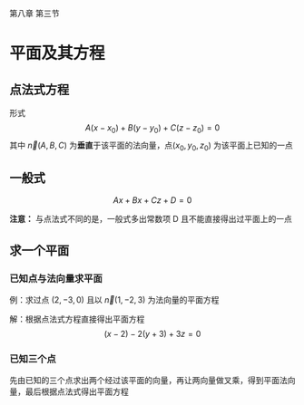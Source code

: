 第八章 第三节

# 平面及其方程

## 点法式方程

形式
$$
A(x-x_0)+B(y-y_0)+C(z-z_0) = 0
$$
其中 $\vec n(A,B,C)$ 为**垂直**于该平面的法向量，点$(x_0,y_0,z_0)$ 为该平面上已知的一点

## 一般式

$$
Ax + Bx + Cz + D = 0
$$

**注意：** 与点法式不同的是，一般式多出常数项 D 且不能直接得出过平面上的一点



## 求一个平面

### 已知点与法向量求平面

例：求过点 $(2,-3,0)$ 且以 $\vec n(1,-2,3)$ 为法向量的平面方程

解：根据点法式方程直接得出平面方程
$$
(x-2)-2(y+3)+3z = 0
$$


### 已知三个点

先由已知的三个点求出两个经过该平面的向量，再让两向量做叉乘，得到平面法向量，最后根据点法式得出平面方程

